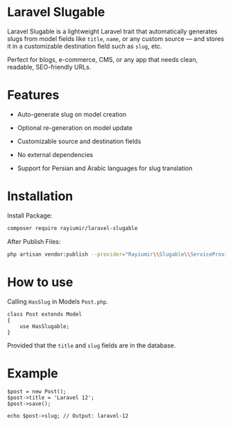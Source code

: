 # Laravel Slugable

Laravel Slugable is a lightweight Laravel trait that automatically generates slugs from model fields like `title`, `name`, or any custom source — and stores it in a customizable destination field such as `slug`, etc.

Perfect for blogs, e-commerce, CMS, or any app that needs clean, readable, SEO-friendly URLs.

# Features

- Auto-generate slug on model creation

- Optional re-generation on model update

- Customizable source and destination fields

- No external dependencies

- Support for Persian and Arabic languages for slug translation

# Installation

Install Package:

```bash
composer require rayiumir/laravel-slugable
```

After Publish Files:

```bash
php artisan vendor:publish --provider="Rayiumir\\Slugable\\ServiceProvider\\SlugableServiceProvider"
```

# How to use

Calling `HasSlug` in Models `Post.php`.

```
class Post extends Model
{
    use HasSlugable;
}
```

Provided that the `title` and `slug` fields are in the database.

# Example

```
$post = new Post();
$post->title = 'Laravel 12';
$post->save();

echo $post->slug; // Output: laravel-12
```

